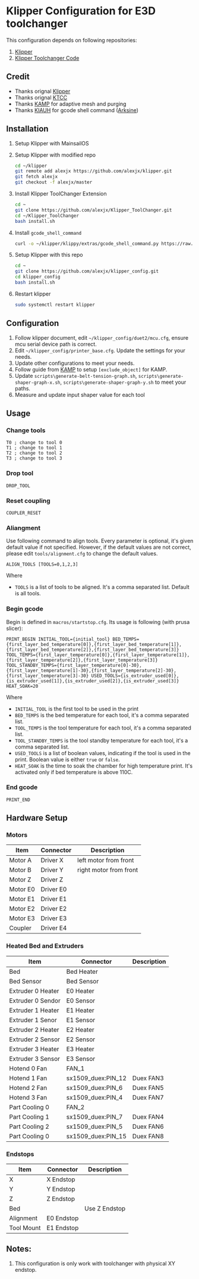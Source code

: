 # Klipper Configuration for E3D toolchanger

This configuration depends on following repositories:

1. [Klipper](https://github.com/alexjx/klipper)
2. [Klipper Toolchanger Code](https://github.com/alexjx/Klipper_ToolChanger)

## Credit

- Thanks orignal [Klipper](https://github.com/Klipper3d/klipper)
- Thanks orignal [KTCC](https://github.com/TypQxQ/Klipper_ToolChanger)
- Thanks [KAMP](https://github.com/kyleisah/Klipper-Adaptive-Meshing-Purging) for adaptive mesh and purging
- Thanks [KIAUH](https://github.com/dw-0/kiauh) for gcode shell command ([Arksine](https://github.com/Arksine))

## Installation

1. Setup Klipper with MainsailOS
1. Setup Klipper with modified repo

    ```bash
    cd ~/klipper
    git remote add alexjx https://github.com/alexjx/klipper.git
    git fetch alexjx
    git checkout -f alexjx/master
    ```

1. Install Klipper ToolChanger Extension

   ```bash
   cd ~
   git clone https://github.com/alexjx/Klipper_ToolChanger.git
   cd ~/Klipper_ToolChanger
   bash install.sh
   ```

1. Install `gcode_shell_command`

   ```bash
   curl -o ~/klipper/klippy/extras/gcode_shell_command.py https://raw.githubusercontent.com/dw-0/kiauh/master/resources/gcode_shell_command.py
   ```

2. Setup Klipper with this repo

    ```bash
    cd ~
    git clone https://github.com/alexjx/klipper_config.git
    cd klipper_config
    bash install.sh
    ```

3. Restart klipper

    ```bash
    sudo systemctl restart klipper
    ```

## Configuration

1. Follow klipper document, edit `~/klipper_config/duet2/mcu.cfg`, ensure mcu serial device path is correct.
2. Edit `~/klipper_config/printer_base.cfg`. Update the settings for your needs.
3. Update other configurations to meet your needs.
4. Follow guide from [KAMP](https://github.com/kyleisah/Klipper-Adaptive-Meshing-Purging) to setup `[exclude_object]` for KAMP.
5. Update `scripts\generate-belt-tension-graph.sh`, `scripts\generate-shaper-graph-x.sh`, `scripts\generate-shaper-graph-y.sh` to meet your paths.
6. Measure and update input shaper value for each tool

## Usage

### Change tools

```gcode
T0 ; change to tool 0
T1 ; change to tool 1
T2 ; change to tool 2
T3 ; change to tool 3
```

### Drop tool

```gcode
DROP_TOOL
```

### Reset coupling

```gcode
COUPLER_RESET
```

### Aliangment

Use following command to align tools. Every parameter is optional, it's given default value if not specified.
However, if the default values are not correct, please edit `tools/alignment.cfg` to change the default values.

```gcode
ALIGN_TOOLS [TOOLS=0,1,2,3]
```

Where

- `TOOLS` is a list of tools to be aligned. It's a comma separated list. Default is all tools.

### Begin gcode

Begin is defined in `macros/startstop.cfg`. Its usage is following (with prusa slicer):

```gcode
PRINT_BEGIN INITIAL_TOOL={initial_tool} BED_TEMPS={first_layer_bed_temperature[0]},{first_layer_bed_temperature[1]},{first_layer_bed_temperature[2]},{first_layer_bed_temperature[3]} TOOL_TEMPS={first_layer_temperature[0]},{first_layer_temperature[1]},{first_layer_temperature[2]},{first_layer_temperature[3]} TOOL_STANDBY_TEMPS={first_layer_temperature[0]-30},{first_layer_temperature[1]-30},{first_layer_temperature[2]-30},{first_layer_temperature[3]-30} USED_TOOLS={is_extruder_used[0]},{is_extruder_used[1]},{is_extruder_used[2]},{is_extruder_used[3]} HEAT_SOAK=20
```

Where

- `INITIAL_TOOL` is the first tool to be used in the print
- `BED_TEMPS` is the bed temperature for each tool, it's a comma separated list.
- `TOOL_TEMPS` is the tool temperature for each tool, it's a comma separated list.
- `TOOL_STANDBY_TEMPS` is the tool standby temperature for each tool, it's a comma separated list.
- `USED_TOOLS` is a list of boolean values, indicating if the tool is used in the print. Boolean value is either `true` or `false`.
- `HEAT_SOAK` is the time to soak the chamber for high temperature print. It's activated only if bed temperature is above 110C.


### End gcode

```gcode
PRINT_END
```

## Hardware Setup

### Motors

| Item     | Connector | Description            |
| -------- | --------- | ---------------------- |
| Motor A  | Driver X  | left motor from front  |
| Motor B  | Driver Y  | right motor from front |
| Motor Z  | Driver Z  |                        |
| Motor E0 | Driver E0 |                        |
| Motor E1 | Driver E1 |                        |
| Motor E2 | Driver E2 |                        |
| Motor E3 | Driver E3 |                        |
| Coupler  | Driver E4 |                        |

### Heated Bed and Extruders

| Item              | Connector          | Description |
| ----------------- | ------------------ | ----------- |
| Bed               | Bed Heater         |             |
| Bed Sensor        | Bed Sensor         |             |
| Extruder 0 Heater | E0 Heater          |             |
| Extruder 0 Sendor | E0 Sensor          |             |
| Extruder 1 Heater | E1 Heater          |             |
| Extruder 1 Senor  | E1 Sensor          |             |
| Extruder 2 Heater | E2 Heater          |             |
| Extruder 2 Sensor | E2 Sensor          |             |
| Extruder 3 Heater | E3 Heater          |             |
| Extruder 3 Sensor | E3 Sensor          |             |
| Hotend 0 Fan      | FAN_1              |             |
| Hotend 1 Fan      | sx1509_duex:PIN_12 | Duex FAN3   |
| Hotend 2 Fan      | sx1509_duex:PIN_6  | Duex FAN5   |
| Hotend 3 Fan      | sx1509_duex:PIN_4  | Duex FAN7   |
| Part Cooling 0    | FAN_2              |             |
| Part Cooling 1    | sx1509_duex:PIN_7  | Duex FAN4   |
| Part Cooling 2    | sx1509_duex:PIN_5  | Duex FAN6   |
| Part Cooling 0    | sx1509_duex:PIN_15 | Duex FAN8   |

### Endstops

| Item       | Connector  | Description   |
| ---------- | ---------- | ------------- |
| X          | X Endstop  |               |
| Y          | Y Endstop  |               |
| Z          | Z Endstop  |               |
| Bed        |            | Use Z Endstop |
| Alignment  | E0 Endstop |               |
| Tool Mount | E1 Endstop |               |


## Notes:

1. This configuration is only work with toolchanger with physical XY endstop.
